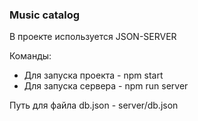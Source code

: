 ### Music catalog

В проекте используется JSON-SERVER

Команды:
- Для запуска проекта - npm start
- Для запуска сервера - npm run server

Путь для файла db.json - server/db.json
